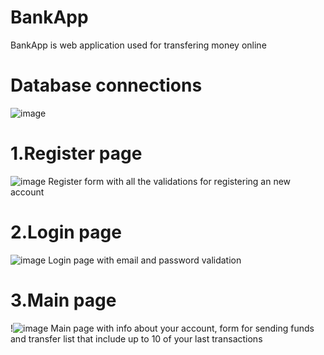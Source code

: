 # BankApp
BankApp is web application used for transfering money online


# Database connections

![image](https://github.com/Damyan24/BankApp/assets/117590469/fc6265da-cd96-414a-80bc-907808c69c8c)
                                           
# 1.Register page
![image](https://github.com/Damyan24/BankApp/assets/117590469/73e18a50-c5a7-4eb3-a311-6d5a8fb729fc)
Register form with all the validations for registering an new account

# 2.Login page
![image](https://github.com/Damyan24/BankApp/assets/117590469/57ac1b98-2c52-4f72-b242-4bee8f256349)
Login page with email and password validation


# 3.Main page
!![image](https://github.com/Damyan24/BankApp/assets/117590469/c67c1763-4e6d-4cc4-be7a-7e227ef7695b)
Main page with info about your account, form for sending funds and transfer list that include up to 10 of your last transactions




